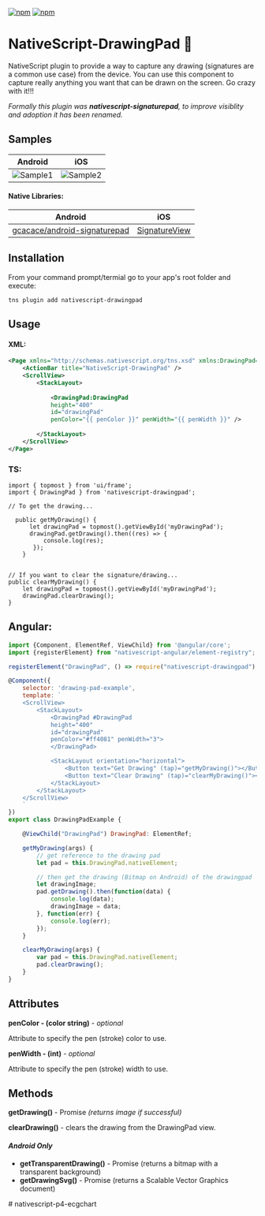 [![npm](https://img.shields.io/npm/v/nativescript-drawingpad.svg)](https://www.npmjs.com/package/nativescript-drawingpad)
[![npm](https://img.shields.io/npm/dt/nativescript-drawingpad.svg?label=npm%20downloads)](https://www.npmjs.com/package/nativescript-drawingpad)

# NativeScript-DrawingPad :pencil:
NativeScript plugin to provide a way to capture any drawing (signatures are a common use case) from the device.
You can use this component to capture really anything you want that can be drawn on the screen. Go crazy with it!!!

*Formally this plugin was **nativescript-signaturepad**, to improve visiblity and adoption it has been renamed.*

## Samples

Android |  iOS 
-------- | ---------
![Sample1](screens/androidDrawing.gif) | ![Sample2](screens/iosDrawing.gif)

#### Native Libraries: 
Android | iOS
---------- | -----------
[gcacace/android-signaturepad](https://github.com/gcacace/android-signaturepad) |  [SignatureView](https://cocoapods.org/pods/SignatureView)

## Installation
From your command prompt/termial go to your app's root folder and execute:

`tns plugin add nativescript-drawingpad`

## Usage
#### XML:
```XML
<Page xmlns="http://schemas.nativescript.org/tns.xsd" xmlns:DrawingPad="nativescript-drawingpad" loaded="pageLoaded">
    <ActionBar title="NativeScript-DrawingPad" />
    <ScrollView>
        <StackLayout>
        
            <DrawingPad:DrawingPad 
            height="400" 
            id="drawingPad" 
            penColor="{{ penColor }}" penWidth="{{ penWidth }}" />
            
        </StackLayout>
    </ScrollView>
</Page>
```

### TS:
```TS
import { topmost } from 'ui/frame';
import { DrawingPad } from 'nativescript-drawingpad';

// To get the drawing...

  public getMyDrawing() {      
      let drawingPad = topmost().getViewById('myDrawingPad');      
      drawingPad.getDrawing().then((res) => {        
          console.log(res);    
       });  
    }


// If you want to clear the signature/drawing...
public clearMyDrawing() {
    let drawingPad = topmost().getViewById('myDrawingPad');      
    drawingPad.clearDrawing();
}

```

## Angular:
```javascript
import {Component, ElementRef, ViewChild} from '@angular/core';
import {registerElement} from "nativescript-angular/element-registry";

registerElement("DrawingPad", () => require("nativescript-drawingpad").DrawingPad);

@Component({
    selector: 'drawing-pad-example',
    template: `
    <ScrollView>
        <StackLayout>
            <DrawingPad #DrawingPad 
            height="400" 
            id="drawingPad" 
            penColor="#ff4081" penWidth="3">
            </DrawingPad>

            <StackLayout orientation="horizontal">
                <Button text="Get Drawing" (tap)="getMyDrawing()"></Button>
                <Button text="Clear Drawing" (tap)="clearMyDrawing()"></Button>
            </StackLayout>
        </StackLayout>
    </ScrollView>
    `
})
export class DrawingPadExample {

    @ViewChild("DrawingPad") DrawingPad: ElementRef;

    getMyDrawing(args) {
        // get reference to the drawing pad
        let pad = this.DrawingPad.nativeElement;

        // then get the drawing (Bitmap on Android) of the drawingpad
        let drawingImage;
        pad.getDrawing().then(function(data) {
            console.log(data);
            drawingImage = data;
        }, function(err) {
            console.log(err);
        });
    }

    clearMyDrawing(args) {
        var pad = this.DrawingPad.nativeElement;
        pad.clearDrawing();
    }
}
```


## Attributes
**penColor - (color string)** - *optional*

Attribute to specify the pen (stroke) color to use.
 
**penWidth - (int)** - *optional*

Attribute to specify the pen (stroke) width to use.

## Methods

**getDrawing()** - Promise *(returns image if successful)*

**clearDrawing()** - clears the drawing from the DrawingPad view.

#### *Android Only*

- **getTransparentDrawing()** - Promise (returns a bitmap with a transparent background)
- **getDrawingSvg()** - Promise (returns a Scalable Vector Graphics document)

#   n a t i v e s c r i p t - p 4 - e c g c h a r t  
 